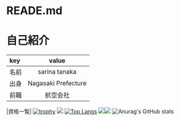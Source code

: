 # READE.md

# 自己紹介
 | key | value |
 | :--- | :---: |
 | 名前 |sarina tanaka|
 | 出身 | Nagasaki Prefecture|
 | 前職 | 航空会社|
 
 |資格一覧|
[![trophy](https://github-profile-trophy.vercel.app/?username=Sari7happy&theme=vue)](https://github.com/ryo-ma/github-profile-trophy)
![](https://github-profile-summary-cards.vercel.app/api/cards/profile-details?username=Sari7happy&theme=vue)
[![Top Langs](https://github-readme-stats.vercel.app/api/top-langs/?username=Sari7happy&layout=compact)](https://github.com/anuraghazra/github-readme-stats)
![](https://github-profile-summary-cards.vercel.app/api/cards/repos-per-language?username=Sari7happy&theme=vue)![](https://github-profile-summary-cards.vercel.app/api/cards/most-commit-language?username=Sari7happy&theme=vue)
![Anurag's GitHub stats](https://github-readme-stats.vercel.app/api?username=Sari7happy&show_icons=true&theme=vue)
<!--
**Sari7happy/Sari7happy** is a :ピカピカ: _special_ :ピカピカ: repository because its `README.md` (this file) appears on your GitHub profile.
Here are some ideas to get you started:
- :望遠鏡: I’m currently working on ...
- :芽: I’m currently learning ...
- :バニーガールズ: I’m looking to collaborate on ...
- :考え中: I’m looking for help with ...
- :入力中アイコン: Ask me about ...
- :郵便受け: How to reach me: ...
- :スマイル: Pronouns: ...
- :いなずま: Fun fact: ...
-->
